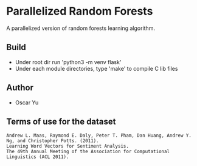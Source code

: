 # Parallelized Random Forests
A parallelized version of random forests learning algorithm.

## Build
* Under root dir run 'python3 -m venv flask'
* Under each module directories, type 'make' to compile C lib files

## Author
* Oscar Yu

## Terms of use for the dataset

    Andrew L. Maas, Raymond E. Daly, Peter T. Pham, Dan Huang, Andrew Y. Ng, and Christopher Potts. (2011).
    Learning Word Vectors for Sentiment Analysis.
    The 49th Annual Meeting of the Association for Computational Linguistics (ACL 2011).
